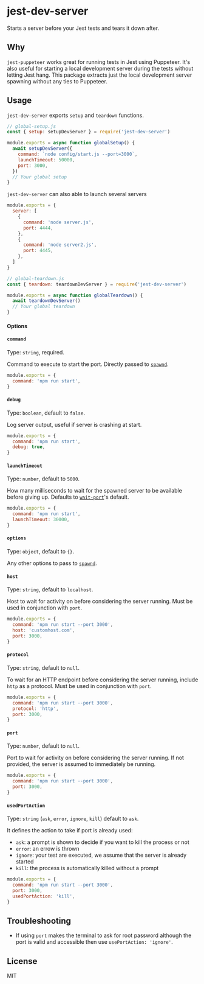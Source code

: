 # jest-dev-server

Starts a server before your Jest tests and tears it down after.

## Why

`jest-puppeteer` works great for running tests in Jest using Puppeteer.
It's also useful for starting a local development server during the tests without letting Jest hang.
This package extracts just the local development server spawning without any ties to Puppeteer.

## Usage

`jest-dev-server` exports `setup` and `teardown` functions.

```js
// global-setup.js
const { setup: setupDevServer } = require('jest-dev-server')

module.exports = async function globalSetup() {
  await setupDevServer({
    command: `node config/start.js --port=3000`,
    launchTimeout: 50000,
    port: 3000,
  })
  // Your global setup
}
```

`jest-dev-server` can also able to launch several servers

```js
module.exports = {
  server: [
    {
      command: 'node server.js',
      port: 4444,
    },
    {
      command: 'node server2.js',
      port: 4445,
    },
  ]
}
```

```js
// global-teardown.js
const { teardown: teardownDevServer } = require('jest-dev-server')

module.exports = async function globalTeardown() {
  await teardownDevServer()
  // Your global teardown
}
```

#### Options

#### `command`

Type: `string`, required.

Command to execute to start the port.
Directly passed to [`spawnd`](https://www.npmjs.com/package/spawnd).

```js
module.exports = {
  command: 'npm run start',
}
```

#### `debug`

Type: `boolean`, default to `false`.

Log server output, useful if server is crashing at start.

```js
module.exports = {
  command: 'npm run start',
  debug: true,
}
```

#### `launchTimeout`

Type: `number`, default to `5000`.

How many milliseconds to wait for the spawned server to be available before giving up.
Defaults to [`wait-port`](https://www.npmjs.com/package/wait-port)'s default.

```js
module.exports = {
  command: 'npm run start',
  launchTimeout: 30000,
}
```

#### `options`

Type: `object`, default to `{}`.

Any other options to pass to [`spawnd`](https://www.npmjs.com/package/spawnd).

#### `host`

Type: `string`, default to `localhost`.

Host to wait for activity on before considering the server running.
Must be used in conjunction with `port`.

```js
module.exports = {
  command: 'npm run start --port 3000',
  host: 'customhost.com',
  port: 3000,
}
```

#### `protocol`

Type: `string`, default to `null`.

To wait for an HTTP endpoint before considering the server running, include `http` as a protocol.
Must be used in conjunction with `port`.

```js
module.exports = {
  command: 'npm run start --port 3000',
  protocol: 'http',
  port: 3000,
}
```

#### `port`

Type: `number`, default to `null`.

Port to wait for activity on before considering the server running.
If not provided, the server is assumed to immediately be running.

```js
module.exports = {
  command: 'npm run start --port 3000',
  port: 3000,
}
```

#### `usedPortAction`

Type: `string` (`ask`, `error`, `ignore`, `kill`) default to `ask`.

It defines the action to take if port is already used:

- `ask`: a prompt is shown to decide if you want to kill the process or not
- `error`: an errow is thrown
- `ignore`: your test are executed, we assume that the server is already started
- `kill`: the process is automatically killed without a prompt

```js
module.exports = {
  command: 'npm run start --port 3000',
  port: 3000,
  usedPortAction: 'kill',
}
```

## Troubleshooting

- If using `port` makes the terminal to ask for root password although the port is valid and accessible then use `usePortAction: 'ignore'`.

## License

MIT

[build-badge]: https://img.shields.io/travis/smooth-code/jest-puppeteer.svg?style=flat-square
[build]: https://travis-ci.org/smooth-code/jest-puppeteer
[version-badge]: https://img.shields.io/npm/v/jest-dev-server.svg?style=flat-square
[package]: https://www.npmjs.com/package/jest-dev-server
[license-badge]: https://img.shields.io/npm/l/jest-dev-server.svg?style=flat-square
[license]: https://github.com/smooth-code/jest-puppeteer/blob/master/LICENSE
